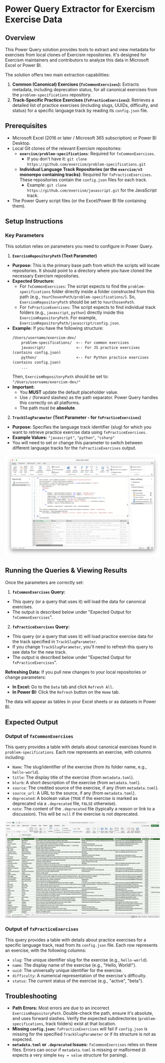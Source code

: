# Power Query Extractor for Exercism Exercise Data

## Overview

This Power Query solution provides tools to extract and view metadata for exercises from local clones of Exercism repositories. It's designed for Exercism maintainers and contributors to analyze this data in Microsoft Excel or Power BI.

The solution offers two main extraction capabilities:
1.  **Common (Canonical) Exercises (`fxCommonExercises`):** Extracts metadata, including deprecation status, for all canonical exercises from the `problem-specifications` repository.
2.  **Track-Specific Practice Exercises (`fxPracticeExercises`):** Retrieves a detailed list of practice exercises (including slugs, UUIDs, difficulty, and status) for a specific language track by reading its `config.json` file.

## Prerequisites

* Microsoft Excel (2016 or later / Microsoft 365 subscription) or Power BI Desktop.
* Local Git clones of the relevant Exercism repositories:
  * **`exercism/problem-specifications`**: Required for `fxCommonExercises`.
    * If you don't have it: `git clone https://github.com/exercism/problem-specifications.git`
  * **Individual Language Track Repositories (or the `exercism/v3` monorepo containing tracks)**: Required for `fxPracticeExercises`. These repositories contain the `config.json` files for each track.
    * Example: `git clone https://github.com/exercism/javascript.git` for the JavaScript track.
* The Power Query script files (or the Excel/Power BI file containing them).

## Setup Instructions

### Key Parameters

This solution relies on parameters you need to configure in Power Query.

1.  **`ExercismRepositoryPath` (Text Parameter)**
  * **Purpose:** This is the primary base path from which the scripts will locate repositories. It should point to a directory where you have cloned the necessary Exercism repositories.
  * **Expected Structure:**
    * For `fxCommonExercises`: The script expects to find the `problem-specifications` folder directly inside a folder constructed from this path (e.g., `YourChosenPath/problem-specifications/`). So, `ExercismRepositoryPath` should be set to `YourChosenPath`.
    * For `fxPracticeExercises`: The script expects to find individual track folders (e.g., `javascript`, `python`) directly inside this `ExercismRepositoryPath`. For example, `ExercismRepositoryPath/javascript/config.json`.
  * **Example:** If you have the following structure:
      ```
      /Users/username/exercism-dev/
          problem-specifications/  <-- For common exercises
          javascript/              <-- For JS practice exercises (contains config.json)
          python/                  <-- For Python practice exercises (contains config.json)
          ...
      ```
    Then, `ExercismRepositoryPath` should be set to: `"/Users/username/exercism-dev/"`
  * **Important:**
    * You **MUST** update the default placeholder value.
    * Use `/` (forward slashes) as the path separator. Power Query handles this correctly on all platforms.
    * The path must be **absolute**.

2.  **`TrackSlugParameter` (Text Parameter - for `fxPracticeExercises`)**
  * **Purpose:** Specifies the language track identifier (slug) for which you want to retrieve practice exercise data using `fxPracticeExercises`.
  * **Example Values:** `"javascript"`, `"python"`, `"csharp"`
  * You will need to set or change this parameter to switch between different language tracks for the `fxPracticeExercises` output.

![power-query-editor.png](../../assets/power-query-editor.png)

## Running the Queries & Viewing Results

Once the parameters are correctly set:

1.  **`fxCommonExercises` Query:**
  * This query (or a query that uses it) will load the data for canonical exercises.
  * The output is described below under "Expected Output for `fxCommonExercises`".

2.  **`fxPracticeExercises` Query:**
  * This query (or a query that uses it) will load practice exercise data for the track specified in `TrackSlugParameter`.
  * If you change `TrackSlugParameter`, you'll need to refresh this query to see data for the new track.
  * The output is described below under "Expected Output for `fxPracticeExercises`".

**Refreshing Data:**
If you pull new changes to your local repositories or change parameters:
* **In Excel:** Go to the `Data` tab and click `Refresh All`.
* **In Power BI:** Click the `Refresh` button on the `Home` tab.

The data will appear as tables in your Excel sheets or as datasets in Power BI.

## Expected Output

### Output of `fxCommonExercises`

This query provides a table with details about canonical exercises found in `problem-specifications`. Each row represents an exercise, with columns including:

* `Name`: The slug/identifier of the exercise (from its folder name, e.g., `hello-world`).
* `title`: The display title of the exercise (from `metadata.toml`).
* `blurb`: A short description of the exercise (from `metadata.toml`).
* `source`: The credited source of the exercise, if any (from `metadata.toml`).
* `source_url`: A URL to the source, if any (from `metadata.toml`).
* `deprecated`: A boolean value (`TRUE` if the exercise is marked as deprecated via a `.deprecated` file, `FALSE` otherwise).
* `note`: The content of the `.deprecated` file (typically a reason or link to a discussion). This will be `null` if the exercise is not deprecated.

![common-exercises.png](../../assets/common-exercises.png)

### Output of `fxPracticeExercises`

This query provides a table with details about practice exercises for a specific language track, read from its `config.json` file. Each row represents an exercise, with the following columns:

* `slug`: The unique identifier slug for the exercise (e.g., `hello-world`).
* `name`: The display name of the exercise (e.g., "Hello, World!").
* `uuid`: The universally unique identifier for the exercise.
* `difficulty`: A numerical representation of the exercise's difficulty.
* `status`: The current status of the exercise (e.g., "active", "beta").

## Troubleshooting

* **Path Errors:** Most errors are due to an incorrect `ExercismRepositoryPath`. Double-check the path, ensure it's absolute, and uses forward slashes. Verify the expected subdirectories (`problem-specifications`, track folders) exist at that location.
* **Missing `config.json`:** `fxPracticeExercises` will fail if `config.json` is missing for the specified `TrackSlugParameter` or if its structure is not as expected.
* **`metadata.toml` or `.deprecated` Issues:** `fxCommonExercises` relies on these files. Errors can occur if `metadata.toml` is missing or malformed (it expects a very simple `key = value` structure for parsing).

